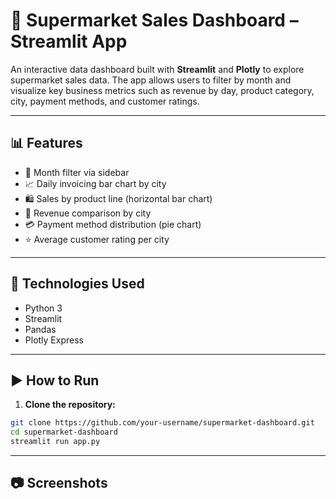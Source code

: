 # 🛒 Supermarket Sales Dashboard – Streamlit App

An interactive data dashboard built with **Streamlit** and **Plotly** to explore supermarket sales data. The app allows users to filter by month and visualize key business metrics such as revenue by day, product category, city, payment methods, and customer ratings.

---

## 📊 Features

- 📅 Month filter via sidebar
- 📈 Daily invoicing bar chart by city
- 🛍️ Sales by product line (horizontal bar chart)
- 🌆 Revenue comparison by city
- 💳 Payment method distribution (pie chart)
- ⭐ Average customer rating per city

---

## 🧰 Technologies Used

- Python 3
- Streamlit
- Pandas
- Plotly Express

---

## ▶️ How to Run

1. **Clone the repository:**

```bash
git clone https://github.com/your-username/supermarket-dashboard.git
cd supermarket-dashboard
streamlit run app.py
```
---

## 📷 Screenshots

